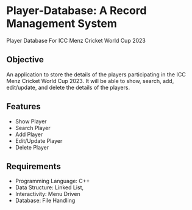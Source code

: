 # Player-Database: A Record Management System
Player Database For ICC Menz Cricket World Cup 2023

## Objective
An application to store the details of the players participating in the ICC Menz Cricket World Cup 2023. 
It will be able to show, search, add, edit/update, and delete the details of the players.

## Features
- Show Player
- Search Player
- Add Player
- Edit/Update Player
- Delete Player

## Requirements
- Programming Language: C++
- Data Structure: Linked List, 
- Interactivity: Menu Driven
- Database: File Handling 
